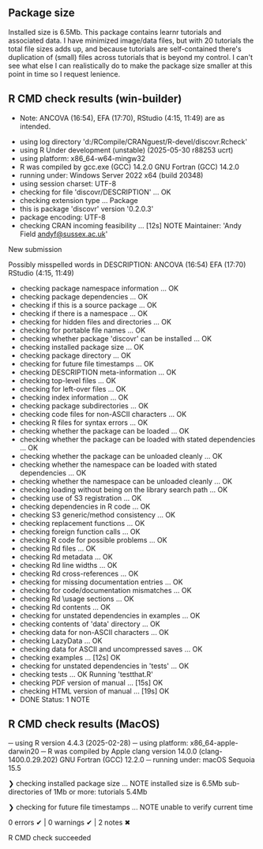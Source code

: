 ## Package size

Installed size is 6.5Mb. This package contains learnr tutorials and associated data. I have minimized image/data files, but with 20 tutorials the total file sizes adds up, 
and because tutorials are self-contained there's duplication of (small) files across tutorials that is beyond my control. I can't see what else I can realistically do to make the package size smaller at this point in time 
so I request lenience.

## R CMD check results (win-builder)

- Note: ANCOVA (16:54), EFA (17:70), RStudio (4:15, 11:49) are as intended.

* using log directory 'd:/RCompile/CRANguest/R-devel/discovr.Rcheck'
* using R Under development (unstable) (2025-05-30 r88253 ucrt)
* using platform: x86_64-w64-mingw32
* R was compiled by
    gcc.exe (GCC) 14.2.0
    GNU Fortran (GCC) 14.2.0
* running under: Windows Server 2022 x64 (build 20348)
* using session charset: UTF-8
* checking for file 'discovr/DESCRIPTION' ... OK
* checking extension type ... Package
* this is package 'discovr' version '0.2.0.3'
* package encoding: UTF-8
* checking CRAN incoming feasibility ... [12s] NOTE
Maintainer: 'Andy Field <andyf@sussex.ac.uk>'

New submission

Possibly misspelled words in DESCRIPTION:
  ANCOVA (16:54)
  EFA (17:70)
  RStudio (4:15, 11:49)
* checking package namespace information ... OK
* checking package dependencies ... OK
* checking if this is a source package ... OK
* checking if there is a namespace ... OK
* checking for hidden files and directories ... OK
* checking for portable file names ... OK
* checking whether package 'discovr' can be installed ... OK
* checking installed package size ... OK
* checking package directory ... OK
* checking for future file timestamps ... OK
* checking DESCRIPTION meta-information ... OK
* checking top-level files ... OK
* checking for left-over files ... OK
* checking index information ... OK
* checking package subdirectories ... OK
* checking code files for non-ASCII characters ... OK
* checking R files for syntax errors ... OK
* checking whether the package can be loaded ... OK
* checking whether the package can be loaded with stated dependencies ... OK
* checking whether the package can be unloaded cleanly ... OK
* checking whether the namespace can be loaded with stated dependencies ... OK
* checking whether the namespace can be unloaded cleanly ... OK
* checking loading without being on the library search path ... OK
* checking use of S3 registration ... OK
* checking dependencies in R code ... OK
* checking S3 generic/method consistency ... OK
* checking replacement functions ... OK
* checking foreign function calls ... OK
* checking R code for possible problems ... OK
* checking Rd files ... OK
* checking Rd metadata ... OK
* checking Rd line widths ... OK
* checking Rd cross-references ... OK
* checking for missing documentation entries ... OK
* checking for code/documentation mismatches ... OK
* checking Rd \usage sections ... OK
* checking Rd contents ... OK
* checking for unstated dependencies in examples ... OK
* checking contents of 'data' directory ... OK
* checking data for non-ASCII characters ... OK
* checking LazyData ... OK
* checking data for ASCII and uncompressed saves ... OK
* checking examples ... [12s] OK
* checking for unstated dependencies in 'tests' ... OK
* checking tests ... OK
  Running 'testthat.R'
* checking PDF version of manual ... [15s] OK
* checking HTML version of manual ... [19s] OK
* DONE
Status: 1 NOTE


## R CMD check results (MacOS)

─  using R version 4.4.3 (2025-02-28)
─  using platform: x86_64-apple-darwin20
─  R was compiled by
       Apple clang version 14.0.0 (clang-1400.0.29.202)
       GNU Fortran (GCC) 12.2.0
─  running under: macOS Sequoia 15.5

❯ checking installed package size ... NOTE
    installed size is  6.5Mb
    sub-directories of 1Mb or more:
      tutorials   5.4Mb

❯ checking for future file timestamps ... NOTE
  unable to verify current time

0 errors ✔ | 0 warnings ✔ | 2 notes ✖

R CMD check succeeded
